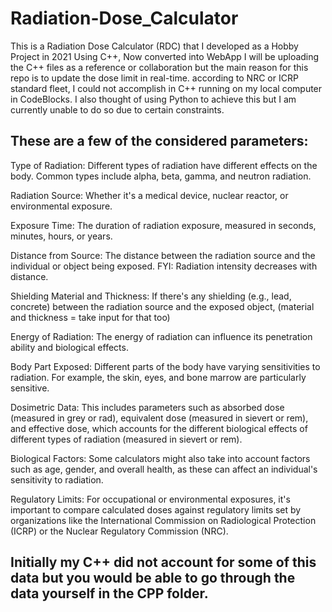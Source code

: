 # Radiation-Dose_Calculator
This is a Radiation Dose Calculator (RDC) that I developed as a Hobby Project in 2021 Using C++, Now converted into WebApp
I will be uploading the C++ files as a reference or collaboration but the main reason for this repo is to update the dose limit in real-time.
according to NRC or ICRP standard fleet, I could not accomplish in C++ running on my local computer in CodeBlocks.
I also thought of using Python to achieve this but I am currently unable to do so due to certain constraints.

## These are a few of the considered parameters:

 Type of Radiation: Different types of radiation have different effects on the body. Common types include alpha, beta, gamma, and neutron radiation.

 Radiation Source: Whether it's a medical device, nuclear reactor, or environmental exposure.

 Exposure Time: The duration of radiation exposure, measured in seconds, minutes, hours, or years.

 Distance from Source: The distance between the radiation source and the individual or object being exposed. FYI: Radiation intensity decreases with distance.

 Shielding Material and Thickness: If there's any shielding (e.g., lead, concrete) between the radiation source and the exposed object, (material and thickness = take input for that too)

 Energy of Radiation: The energy of radiation can influence its penetration ability and biological effects.

 Body Part Exposed: Different parts of the body have varying sensitivities to radiation. For example, the skin, eyes, and bone marrow are particularly sensitive.

 Dosimetric Data: This includes parameters such as absorbed dose (measured in grey or rad), equivalent dose (measured in sievert or rem), and effective dose, which accounts for the different biological effects of different types of radiation (measured in sievert or rem).

 Biological Factors: Some calculators might also take into account factors such as age, gender, and overall health, as these can affect an individual's sensitivity to radiation.

 Regulatory Limits: For occupational or environmental exposures, it's important to compare calculated doses against regulatory limits set by organizations like the International Commission on Radiological Protection (ICRP) or the Nuclear Regulatory Commission (NRC).

## Initially my C++ did not account for some of this data but you would be able to go through the data yourself in the CPP folder.

